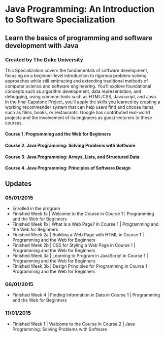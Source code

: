 # Java Programming: An Introduction to Software Specialization
## Learn the basics of programming and software development with Java
### Created by The Duke University

This Specialization covers the fundamentals of software development, focusing on a beginner-level introduction to rigorous problem-solving approaches while still embracing and extending traditional methods of computer science and software engineering. You’ll explore foundational concepts such as algorithm development, data representation, and debugging, using common tools such as HTML/CSS, Javascript, and Java. In the final Capstone Project, you’ll apply the skills you learned by creating a working recommender system that can help users find and choose items, such as films, books, or restaurants. Google has contributed real-world projects and the involvement of its engineers as guest lecturers to these courses.

#### Course 1. Programming and the Web for Beginners
#### Course 2. Java Programming: Solving Problems with Software
#### Course 3. Java Programming: Arrays, Lists, and Structured Data
#### Course 4. Java Programming: Principles of Software Design

## Updates
### 05/01/2015
- Enrolled in the program
- Finished Week 1a | Welcome to the Course in Course 1 | Programming and the Web for Beginners
- Finished Week 1b | What Is a Web Page? in Course 1 | Programming and the Web for Beginners
- Finished Week 2a | Building a Web Page with HTML in Course 1 | Programming and the Web for Beginners
- Finished Week 2b | CSS for Styling a Web Page in Course 1 | Programming and the Web for Beginners
- Finished Week 3a | Learning to Program in JavaScript in Course 1 | Programming and the Web for Beginners
- Finished Week 3b | Design Principles for Programming in Course 1 | Programming and the Web for Beginners

### 06/01/2015
- Finished Week 4 | Finding Information in Data in Course 1 | Programming and the Web for Beginners

### 11/01/2015
- Finished Week 1 | Welcome to the Course in Course 2 | Java Programming: Solving Problems with Software